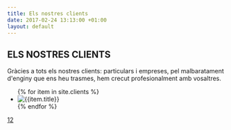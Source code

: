 ```yaml
---
title: Els nostres clients
date: 2017-02-24 13:13:00 +01:00
layout: default
---
```


<div class="row gray full-width page-padding-top-section padding-bottom-66">
  <div class="row">
    <h2 class="box-header">ELS NOSTRES CLIENTS</h2>
    <p class="description t1 margin-top-34 align-center">
      Gràcies a tots els nostres clients: particulars i empreses, pel malbaratament d'enginy que ens heu trasmes, hem crecut profesionalment amb vosaltres.
    </p>
    <div class="our-clients-list-container page-margin-top">
      <div class="caroufredsel_wrapper">
        <ul class="our-clients-list">
        {% for item in site.clients %}
          <li>
            <img src="{{item.image}}" alt="{{item.title}}">
          </li>
        {% endfor %}
        </ul>
      </div>
      <div class="re-carousel-pagination" style="display: block;"><a href="#" class="selected"><span>1</span></a><a href="#"><span>2</span></a></div>
    </div>
  </div>
</div>
